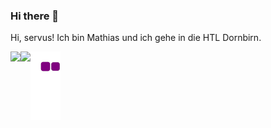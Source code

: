 ### Hi there 👋

Hi, servus! Ich bin Mathias und ich gehe in die HTL Dornbirn. 

<img align = "left" src="https://github-readme-stats.vercel.app/api?username=SenfundToast&hide=contribs,prs&theme=gruvbox%22/%3E"/>
<img align = "left" src="https://github-readme-stats.vercel.app/api/top-langs/?username=SenfundToast&layout=compact%22/%3E"/>

![snake gif](https://github.com/SenfundToast/SenfundToast/blob/output/github-contribution-grid-snake.gif)
